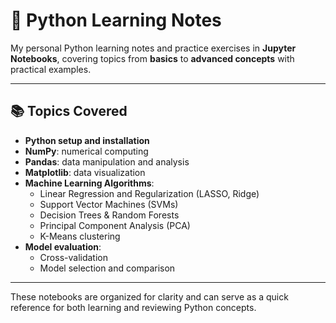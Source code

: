 # 🐍 Python Learning Notes

My personal Python learning notes and practice exercises in **Jupyter Notebooks**, covering topics from **basics** to **advanced concepts** with practical examples.

---

## 📚 Topics Covered

- **Python setup and installation**
- **NumPy**: numerical computing
- **Pandas**: data manipulation and analysis
- **Matplotlib**: data visualization
- **Machine Learning Algorithms**:
  - Linear Regression and Regularization (LASSO, Ridge)
  - Support Vector Machines (SVMs)
  - Decision Trees & Random Forests
  - Principal Component Analysis (PCA)
  - K-Means clustering
- **Model evaluation**:
  - Cross-validation
  - Model selection and comparison

---

These notebooks are organized for clarity and can serve as a quick reference for both learning and reviewing Python concepts.

